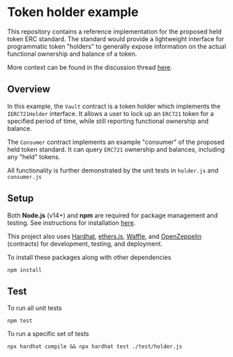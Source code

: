 # Token holder example

This repository contains a reference implementation for the proposed held token ERC standard.
The standard would provide a lightweight interface for programmatic token "holders"
to generally expose information on the actual functional ownership and balance of a token.

More context can be found in the discussion thread [here](https://ethereum-magicians.org/t/erc-standard-for-held-non-fungible-token-nfts-defi/7117).

## Overview

In this example, the `Vault` contract is a token holder which implements the `IERC721Holder` interface.
It allows a user to lock up an `ERC721` token for a specified period of time, while still reporting functional ownership and balance.

The `Consumer` contract implements an example "consumer" of the proposed held token standard.
It can query `ERC721` ownership and balances, including any "held" tokens.

All functionality is further demonstrated by the unit tests in `holder.js` and `consumer.js`

## Setup

Both **Node.js** (v14+) and **npm** are required for package management and testing. See instructions
for installation [here](https://docs.npmjs.com/downloading-and-installing-node-js-and-npm).

This project also uses [Hardhat](https://hardhat.org/getting-started/),
[ethers.js](https://docs.ethers.io/),
[Waffle](https://getwaffle.io/),
and [OpenZeppelin](https://docs.openzeppelin.com/) (contracts)
for development, testing, and deployment.

To install these packages along with other dependencies

```
npm install
```

## Test

To run all unit tests

```
npm test
```

To run a specific set of tests

```
npx hardhat compile && npx hardhat test ./test/holder.js
```
